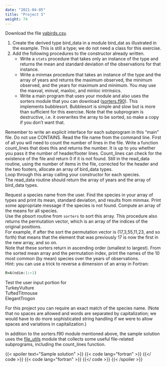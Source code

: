 ```yaml
---
date: "2021-04-05"
title: "Project 5"
weight: 74
---
```


Download the file [vabirds.csv](data/vabirds.csv).
1. Create the derived type bird_data in a module bird_dat as illustrated in the example.  This is still a type; we do not need a class for this exercise. 
2. Add the following procedures to the constructor already written.
   * Write a `stats` procedure that takes only an instance of the type and returns the mean and standard deviation of the observations for that instance.
   * Write a minmax procedure that takes an instance of the type and the array of years and returns the maximum observed, the minimum observed, and the years for maximum and minimum.  You may use the maxval, minval, maxloc, and minloc intrinsics.
   * Write a main program that uses your module and also uses the sorters module that you can download ([sorters.f90](solns/sorters.f90)). This implements bubblesort.  Bubblesort is simple and slow but is more than sufficient for this exercise.  Note that the subprogram is destructive, i.e. it overwrites the array to be sorted, so make a copy if you don’t want that.

Remember to write an explicit interface for each subprogram in this “main” file.  Do not use CONTAINS. Read the file name from the command line.   First of all you will need to count the number of lines in the file.  Write a function count_lines that does this and returns the number.  It is up to you whether you pass it the number of header/footer lines.
Count_lines can check for the existence of the file and return 0 if it is not found.
Still in the read_data routine, using the number of items in the file, corrected for the header and the two footers, allocate an array of bird_data types.  
Loop through this array calling your constructor for each species.  
The read_data routine should return the array of years and the array of bird_data types.  

Request a species name from the user.  Find the species in your array of types 
and print its mean, standard deviation, and results from minmax. Print some appropriate message if the species is not found.  Compute an array of the means for all species.  
Use the pbsort routine from `sorters` to sort this array.  This procedure also returns the permutation vector, which is an array of the indices of the original positions.  
For example, if after the sort the permutation vector is (17,3,55,11,23, and so forth) that means that the element that was previously 17 is now the first in the new array, and so on.  
Note that these sorters return in ascending order (smallest to largest).  From the sorted mean array and the permutation index, print the names of the 10 most common (by mean) species over the years of observations.  
Hint: you can use a trick to reverse a dimension of an array in Fortran: 
```fortran
R=A(ndim:1:-1)
```
Test the user input portion for 
<br>
TurkeyVulture
<br>
TuftedTitmouse 
<br>
ElegantTrogon

For this project you can require an exact match of the species name.  (Note that no spaces are allowed and words are separated by capitalization; we would have to do more sophisticated string handling if we were to allow spaces and variations in capitalization.)

In addition to the sorters.f90 module mentioned above, the sample solution uses the [file_utils](solns/file_utils.f90) module that collects some useful file-related subprograms, including the count_lines function.

{{< spoiler text="Sample solution" >}}
{{< code lang="fortran" >}}
    [](/content/courses/fortran-introduction/solns/bird_dat.f90)
{{</ code >}}
{{< code lang="fortran" >}}
    [](/content/courses/fortran-introduction/solns/bird_obs.f90)
{{</ code >}}
{{< /spoiler >}}
